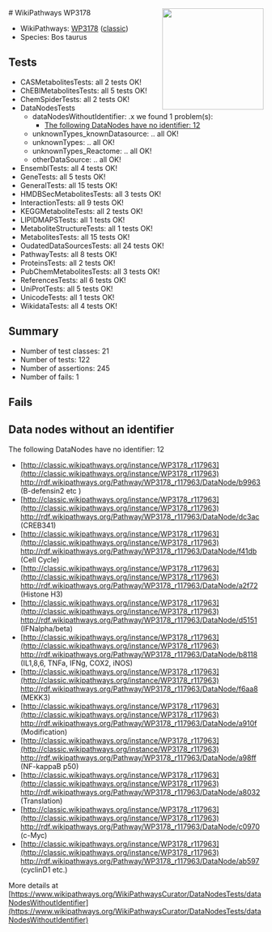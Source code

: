 <img style="float: right; width: 200px" src="https://upload.wikimedia.org/wikipedia/commons/thumb/8/83/Wplogo_with_text_500.png/640px-Wplogo_with_text_500.png" />
# WikiPathways WP3178

* WikiPathways: [WP3178](https://wikipathways.org/pathways/WP3178) ([classic](https://classic.wikipathways.org/instance/WP3178))
* Species: Bos taurus
## Tests
* CASMetabolitesTests: all 2 tests OK!
* ChEBIMetabolitesTests: all 5 tests OK!
* ChemSpiderTests: all 2 tests OK!
* DataNodesTests
    * dataNodesWithoutIdentifier: .x we found 1 problem(s):
        * [The following DataNodes have no identifier: 12](#8792c492)
    * unknownTypes_knownDatasource: .. all OK!
    * unknownTypes: .. all OK!
    * unknownTypes_Reactome: .. all OK!
    * otherDataSource: .. all OK!
* EnsemblTests: all 4 tests OK!
* GeneTests: all 5 tests OK!
* GeneralTests: all 15 tests OK!
* HMDBSecMetabolitesTests: all 3 tests OK!
* InteractionTests: all 9 tests OK!
* KEGGMetaboliteTests: all 2 tests OK!
* LIPIDMAPSTests: all 1 tests OK!
* MetaboliteStructureTests: all 1 tests OK!
* MetabolitesTests: all 15 tests OK!
* OudatedDataSourcesTests: all 24 tests OK!
* PathwayTests: all 8 tests OK!
* ProteinsTests: all 2 tests OK!
* PubChemMetabolitesTests: all 3 tests OK!
* ReferencesTests: all 6 tests OK!
* UniProtTests: all 5 tests OK!
* UnicodeTests: all 1 tests OK!
* WikidataTests: all 4 tests OK!


## Summary

* Number of test classes: 21
* Number of tests: 122
* Number of assertions: 245
* Number of fails: 1

## Fails

<a name="8792c492" />

## Data nodes without an identifier

The following DataNodes have no identifier: 12

* [http://classic.wikipathways.org/instance/WP3178_r117963](http://classic.wikipathways.org/instance/WP3178_r117963) http://rdf.wikipathways.org/Pathway/WP3178_r117963/DataNode/b9963 (B-defensin2
 etc
)
* [http://classic.wikipathways.org/instance/WP3178_r117963](http://classic.wikipathways.org/instance/WP3178_r117963) http://rdf.wikipathways.org/Pathway/WP3178_r117963/DataNode/dc3ac (CREB341)
* [http://classic.wikipathways.org/instance/WP3178_r117963](http://classic.wikipathways.org/instance/WP3178_r117963) http://rdf.wikipathways.org/Pathway/WP3178_r117963/DataNode/f41db (Cell
Cycle)
* [http://classic.wikipathways.org/instance/WP3178_r117963](http://classic.wikipathways.org/instance/WP3178_r117963) http://rdf.wikipathways.org/Pathway/WP3178_r117963/DataNode/a2f72 (Histone H3)
* [http://classic.wikipathways.org/instance/WP3178_r117963](http://classic.wikipathways.org/instance/WP3178_r117963) http://rdf.wikipathways.org/Pathway/WP3178_r117963/DataNode/d5151 (IFNalpha/beta)
* [http://classic.wikipathways.org/instance/WP3178_r117963](http://classic.wikipathways.org/instance/WP3178_r117963) http://rdf.wikipathways.org/Pathway/WP3178_r117963/DataNode/b8118 (IL1,8,6, TNFa, 
IFNg, COX2, iNOS)
* [http://classic.wikipathways.org/instance/WP3178_r117963](http://classic.wikipathways.org/instance/WP3178_r117963) http://rdf.wikipathways.org/Pathway/WP3178_r117963/DataNode/f6aa8 (MEKK3)
* [http://classic.wikipathways.org/instance/WP3178_r117963](http://classic.wikipathways.org/instance/WP3178_r117963) http://rdf.wikipathways.org/Pathway/WP3178_r117963/DataNode/a910f (Modification)
* [http://classic.wikipathways.org/instance/WP3178_r117963](http://classic.wikipathways.org/instance/WP3178_r117963) http://rdf.wikipathways.org/Pathway/WP3178_r117963/DataNode/a98ff (NF-kappaB p50)
* [http://classic.wikipathways.org/instance/WP3178_r117963](http://classic.wikipathways.org/instance/WP3178_r117963) http://rdf.wikipathways.org/Pathway/WP3178_r117963/DataNode/a8032 (Translation)
* [http://classic.wikipathways.org/instance/WP3178_r117963](http://classic.wikipathways.org/instance/WP3178_r117963) http://rdf.wikipathways.org/Pathway/WP3178_r117963/DataNode/c0970 (c-Myc)
* [http://classic.wikipathways.org/instance/WP3178_r117963](http://classic.wikipathways.org/instance/WP3178_r117963) http://rdf.wikipathways.org/Pathway/WP3178_r117963/DataNode/ab597 (cyclinD1
etc.)


More details at [https://www.wikipathways.org/WikiPathwaysCurator/DataNodesTests/dataNodesWithoutIdentifier](https://www.wikipathways.org/WikiPathwaysCurator/DataNodesTests/dataNodesWithoutIdentifier)


